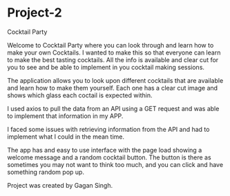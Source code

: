 # Project-2

Cocktail Party

Welcome to Cocktail Party where you can look through and learn how to make your own Cocktails.
I wanted to make this so that everyone can learn to make the best tasting cocktails.
All the info is available and clear cut for you to see and be able to implement in you cocktail making sessions.

The application allows you to look upon different cocktails that are available and learn how to make them yourself. Each one has a clear cut image and shows which glass each coctail is expected within.

I used axios to pull the data from an API using a GET request and was able to implement that information in my APP.

I faced some issues with retrieving information from the API and had to implement what I could in the mean time.

The app has and easy to use interface with the page load showing a welcome message and a random cocktail button.
The button is there as sometimes you may not want to think too much, and you can click and have something random pop up.

Project was created by Gagan Singh.


